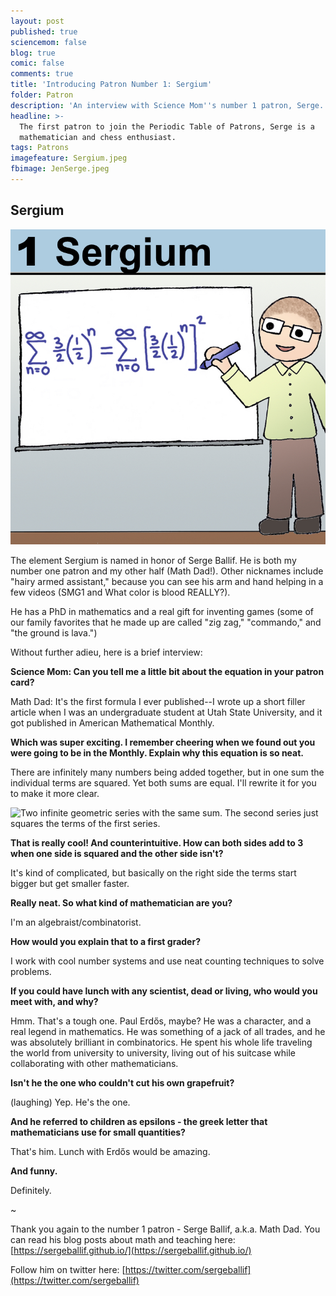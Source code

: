 ```yaml
---
layout: post
published: true
sciencemom: false
blog: true
comic: false
comments: true
title: 'Introducing Patron Number 1: Sergium'
folder: Patron
description: 'An interview with Science Mom''s number 1 patron, Serge.'
headline: >-
  The first patron to join the Periodic Table of Patrons, Serge is a
  mathematician and chess enthusiast.
tags: Patrons
imagefeature: Sergium.jpeg
fbimage: JenSerge.jpeg
---
```

## Sergium

<span class="image left" style="width:400px; max-width:50%"><img src="images/Patron/Sergium.jpeg" alt="Patron 1 on the Periodic Table of Patrons - Sergium" /></span>

The element Sergium is named in honor of Serge Ballif. He is both my number one patron and my other half (Math Dad!). Other nicknames include "hairy armed assistant," because you can see his arm and hand helping in a few videos (SMG1 and What color is blood REALLY?). 

He has a PhD in mathematics and a real gift for inventing games (some of our family favorites that he made up are called "zig zag," "commando," and "the ground is lava.") 

Without further adieu, here is a brief interview:

**Science Mom: Can you tell me a little bit about the equation in your patron card?**

Math Dad: It's the first formula I ever published--I wrote up a short filler article when I was an undergraduate student at Utah State University, and it got published in American Mathematical Monthly. 

**Which was super exciting. I remember cheering when we found out you were going to be in the Monthly. Explain why this equation is so neat.**

There are infinitely many numbers being added together, but in one sum the individual terms are squared. Yet both sums are equal. I'll rewrite it for you to make it more clear.

![Two infinite geometric series with the same sum. The second series just squares the terms of the first series.](http://mathurl.com/le5en5d.png)

**That is really cool! And counterintuitive. How can both sides add to 3 when one side is squared and the other side isn't?**

It's kind of complicated, but basically on the right side the terms start bigger but get smaller faster. 

**Really neat. So what kind of mathematician are you?**
 
I'm an algebraist/combinatorist. 

**How would you explain that to a first grader?**

I work with cool number systems and use neat counting techniques to solve problems.

**If you could have lunch with any scientist, dead or living, who would you meet with, and why?**

Hmm. That's a tough one. Paul Erdős, maybe? He was a character, and a real legend in mathematics. He was something of a jack of all trades, and he was absolutely brilliant in combinatorics. He spent his whole life traveling the world from university to university, living out of his suitcase while collaborating with other mathematicians.

**Isn't he the one who couldn't cut his own grapefruit?**

(laughing) Yep. He's the one.

**And he referred to children as epsilons - the greek letter that mathematicians use for small quantities?**

That's him. Lunch with Erdős would be amazing.

**And funny.**

Definitely.

~

Thank you again to the number 1 patron - Serge Ballif, a.k.a. Math Dad.
You can read his blog posts about math and teaching here: [https://sergeballif.github.io/](https://sergeballif.github.io/)

Follow him on twitter here: [https://twitter.com/sergeballif](https://twitter.com/sergeballif)